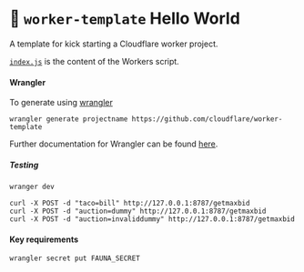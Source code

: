 # 👷 `worker-template` Hello World

A template for kick starting a Cloudflare worker project.

[`index.js`](https://github.com/cloudflare/worker-template/blob/master/index.js) is the content of the Workers script.

#### Wrangler

To generate using [wrangler](https://github.com/cloudflare/wrangler)

```
wrangler generate projectname https://github.com/cloudflare/worker-template
```

Further documentation for Wrangler can be found [here](https://developers.cloudflare.com/workers/tooling/wrangler).

##### Testing
```bash
wranger dev
```

```
curl -X POST -d "taco=bill" http://127.0.0.1:8787/getmaxbid
curl -X POST -d "auction=dummy" http://127.0.0.1:8787/getmaxbid
curl -X POST -d "auction=invaliddummy" http://127.0.0.1:8787/getmaxbid
```

#### Key requirements

```bash
wrangler secret put FAUNA_SECRET
```
